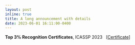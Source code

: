 ```yaml
---
layout: post
inline: true
title: A long announcement with details
date: 2023-06-01 16:11:00-0400
---
```


<b>Top 3% Recognition Certificates</b>, ICASSP 2023 &nbsp;&nbsp;[<a href="https://drive.google.com/file/d/1P0qgAbSNLYOuEVOaAU0uJ2jJ5I_DEny7/view?usp=sharing" target="_blank">Certificate</a>]
